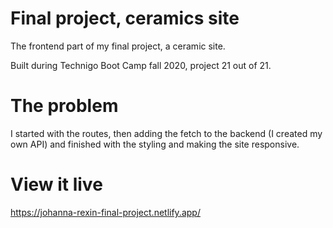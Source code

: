# Final project, ceramics site
The frontend part of my final project, a ceramic site.

Built during Technigo Boot Camp fall 2020, project 21 out of 21.

# The problem
I started with the routes, then adding the fetch to the backend (I created my own API) and finished with the styling and making the site responsive.

# View it live
https://johanna-rexin-final-project.netlify.app/


